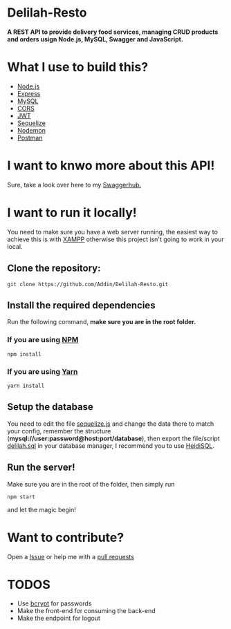 # Delilah-Resto

**A REST API to provide delivery food services, managing CRUD products and orders usign Node.js, MySQL, Swagger and JavaScript.**

# What I use to build this?

* [Node.js](https://nodejs.org/en/)
* [Express](https://expressjs.com/)
* [MySQL](https://www.mysql.com/)
* [CORS](https://developer.mozilla.org/en-US/docs/Web/HTTP/CORS)
* [JWT](https://jwt.io/)
* [Sequelize](https://sequelize.org/)
* [Nodemon](https://nodemon.io/)
* [Postman](https://www.postman.com/)

# I want to knwo more about this API!

Sure, take a look over here to my [Swaggerhub.](https://app.swaggerhub.com/apis/Addin/Delilah-resto/1.0.0)

# I want to run it locally!

You need to make sure you have a web server running, the easiest way to achieve this is with [XAMPP](https://www.apachefriends.org/index.html) otherwise this project isn't going to work in your local.

## Clone the repository:

```git clone https://github.com/Addin/Delilah-Resto.git ```

## Install the required dependencies

Run the following command, **make sure you are in the root folder.**

### If you are using [NPM](https://www.npmjs.com/)
``` npm install ```

### If you are using [Yarn](https://yarnpkg.com/)

``` yarn install ```

## Setup the database

You need to edit the file [sequelize.js](https://github.com/Addin/Delilah-Resto/blob/master/routes/sequelize.js) and change the data there to match your config, remember the structure (**mysql://user:password@host:port/database**), then export the file/script [delilah.sql](https://github.com/Addin/Delilah-Resto/blob/master/delilah.sql) in your database manager, I recommend you to use [HeidiSQL](https://www.heidisql.com/).

## Run the server!

Make sure you are in the root of the folder, then simply run 

``` npm start ``` 

and let the magic begin!

# Want to contribute?

Open a [Issue](https://github.com/Addin/Delilah-Resto/issues) or help me with a [pull requests](https://github.com/Addin/Delilah-Resto/pulls) 

# TODOS

* Use [bcrypt](https://codahale.com/how-to-safely-store-a-password/) for passwords
* Make the front-end for consuming the back-end
* Make the endpoint for logout
